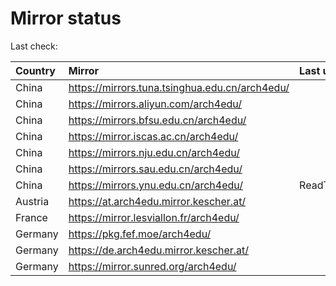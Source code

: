 <script src="./time.js"></script>
# Mirror status
Last check: <script type="text/javascript">localize(1692897316.6111276);</script>

|Country|Mirror|Last update|
|:------|:-----|:----------|
|China|https://mirrors.tuna.tsinghua.edu.cn/arch4edu/|<script type="text/javascript">localize(1692858619);</script>|
|China|https://mirrors.aliyun.com/arch4edu/|<script type="text/javascript">localize(1692772554);</script>|
|China|https://mirrors.bfsu.edu.cn/arch4edu/|<script type="text/javascript">localize(1692858619);</script>|
|China|https://mirror.iscas.ac.cn/arch4edu/|<script type="text/javascript">localize(1692858619);</script>|
|China|https://mirrors.nju.edu.cn/arch4edu/|<script type="text/javascript">localize(1692815393);</script>|
|China|https://mirrors.sau.edu.cn/arch4edu/|<script type="text/javascript">localize(1692858619);</script>|
|China|https://mirrors.ynu.edu.cn/arch4edu/|ReadTimeout|
|Austria|https://at.arch4edu.mirror.kescher.at/|<script type="text/javascript">localize(1692858619);</script>|
|France|https://mirror.lesviallon.fr/arch4edu/|<script type="text/javascript">localize(1692858619);</script>|
|Germany|https://pkg.fef.moe/arch4edu/|<script type="text/javascript">localize(1692858619);</script>|
|Germany|https://de.arch4edu.mirror.kescher.at/|<script type="text/javascript">localize(1692858619);</script>|
|Germany|https://mirror.sunred.org/arch4edu/|<script type="text/javascript">localize(1692858619);</script>|

<script src="./tablefilter/tablefilter.js"></script>
<script src="./table.js"></script>
